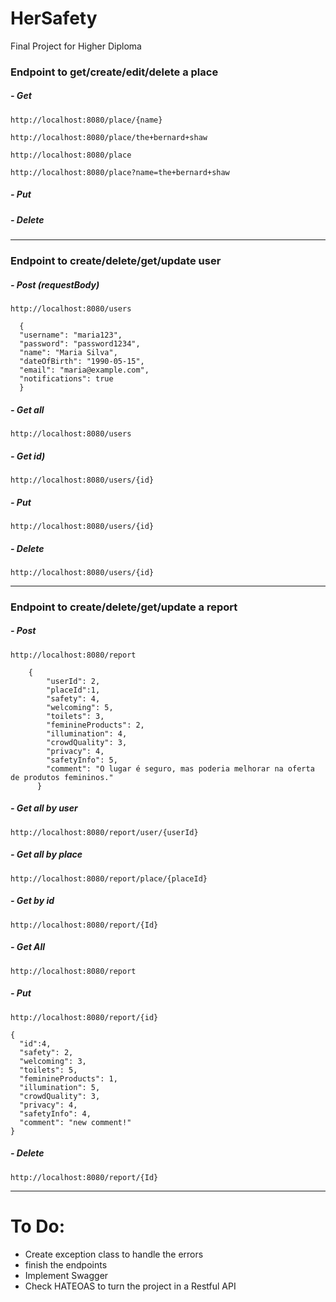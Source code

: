 # HerSafety

Final Project for Higher Diploma

### Endpoint to get/create/edit/delete a place

##### - Get

`http://localhost:8080/place/{name}`

`http://localhost:8080/place/the+bernard+shaw`


`http://localhost:8080/place`

`http://localhost:8080/place?name=the+bernard+shaw`

##### - Put

##### - Delete

----

### Endpoint to create/delete/get/update user

##### - Post (requestBody)
  `http://localhost:8080/users`

```
  {
  "username": "maria123",
  "password": "password1234",
  "name": "Maria Silva",
  "dateOfBirth": "1990-05-15",
  "email": "maria@example.com",
  "notifications": true
  } 
```

##### - Get all

  `http://localhost:8080/users`

##### - Get id)

  `http://localhost:8080/users/{id}`

##### - Put

  `http://localhost:8080/users/{id}`

##### - Delete

  `http://localhost:8080/users/{id}`

----

### Endpoint to create/delete/get/update a report

##### - Post

`http://localhost:8080/report`

```
    {
        "userId": 2,
        "placeId":1,
        "safety": 4,
        "welcoming": 5,
        "toilets": 3,
        "feminineProducts": 2,
        "illumination": 4,
        "crowdQuality": 3,
        "privacy": 4,
        "safetyInfo": 5,
        "comment": "O lugar é seguro, mas poderia melhorar na oferta de produtos femininos."
      }
```

##### - Get all by user

`http://localhost:8080/report/user/{userId}`

##### - Get all by place

`http://localhost:8080/report/place/{placeId}`

##### - Get by id
`http://localhost:8080/report/{Id}`

##### - Get All
`http://localhost:8080/report`

##### - Put
`http://localhost:8080/report/{id}`

```
{
  "id":4,
  "safety": 2,
  "welcoming": 3,
  "toilets": 5,
  "feminineProducts": 1,
  "illumination": 5,
  "crowdQuality": 3,
  "privacy": 4,
  "safetyInfo": 4,
  "comment": "new comment!"
}

```

##### - Delete
`http://localhost:8080/report/{Id}`

----

# To Do:

- Create exception class to handle the errors
- finish the endpoints
- Implement Swagger 
- Check HATEOAS to turn the project in a Restful API
